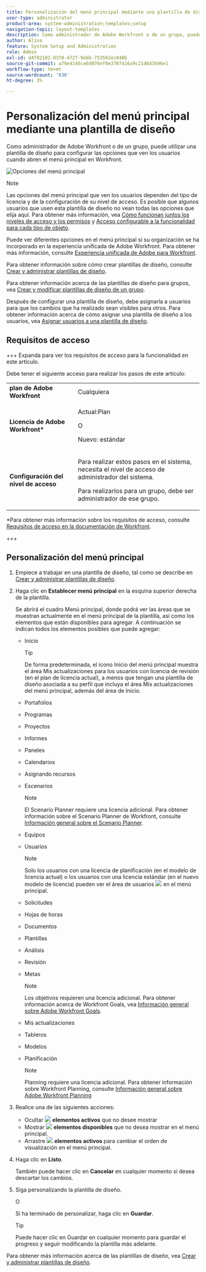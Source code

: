 ```yaml
---
title: Personalización del menú principal mediante una plantilla de diseño
user-type: administrator
product-area: system-administration;templates;setup
navigation-topic: layout-templates
description: Como administrador de Adobe Workfront o de un grupo, puede utilizar una plantilla de diseño para configurar las opciones que ven los usuarios cuando abren el menú principal en Workfront.
author: Alina
feature: System Setup and Administration
role: Admin
exl-id: d4f02102-0378-472f-9ebb-753502ec048b
source-git-commit: a79e4146ce6d076ef0e3707416a9c21d643b96e1
workflow-type: tm+mt
source-wordcount: '630'
ht-degree: 3%

---
```


# Personalización del menú principal mediante una plantilla de diseño

<!--Audited: 01/2024-->

Como administrador de Adobe Workfront o de un grupo, puede utilizar una plantilla de diseño para configurar las opciones que ven los usuarios cuando abren el menú principal en Workfront.

![Opciones del menú principal](assets/main-menu-with-blueprints-no-branding.png)

>[!NOTE]
>
>Las opciones del menú principal que ven los usuarios dependen del tipo de licencia y de la configuración de su nivel de acceso. Es posible que algunos usuarios que usen esta plantilla de diseño no vean todas las opciones que elija aquí. Para obtener más información, vea [Cómo funcionan juntos los niveles de acceso y los permisos](../../../administration-and-setup/add-users/access-levels-and-object-permissions/how-access-levels-permissions-work-together.md) y [Acceso configurable a la funcionalidad para cada tipo de objeto](../../../administration-and-setup/add-users/access-levels-and-object-permissions/configurable-functionality-in-each-access-level-by-object-type.md).
>
>Puede ver diferentes opciones en el menú principal si su organización se ha incorporado en la experiencia unificada de Adobe Workfront. Para obtener más información, consulte [Experiencia unificada de Adobe para Workfront](/help/quicksilver/workfront-basics/navigate-workfront/workfront-navigation/adobe-unified-experience.md).

Para obtener información sobre cómo crear plantillas de diseño, consulte [Crear y administrar plantillas de diseño](../use-layout-templates/create-and-manage-layout-templates.md).

Para obtener información acerca de las plantillas de diseño para grupos, vea [Crear y modificar plantillas de diseño de un grupo](../../../administration-and-setup/manage-groups/work-with-group-objects/create-and-modify-a-groups-layout-templates.md).

Después de configurar una plantilla de diseño, debe asignarla a usuarios para que los cambios que ha realizado sean visibles para otros. Para obtener información acerca de cómo asignar una plantilla de diseño a los usuarios, vea [Asignar usuarios a una plantilla de diseño](../use-layout-templates/assign-users-to-layout-template.md).

## Requisitos de acceso

+++ Expanda para ver los requisitos de acceso para la funcionalidad en este artículo.

Debe tener el siguiente acceso para realizar los pasos de este artículo:

<table style="table-layout:auto"> 
 <col> 
 <col> 
 <tbody> 
  <tr> 
   <td role="rowheader"><strong>plan de Adobe Workfront</strong></td> 
   <td>Cualquiera</td> 
  </tr> 
  <tr> 
   <td role="rowheader"><strong>Licencia de Adobe Workfront*</strong></td> 
   <td><p>Actual:Plan</p>
   O
   <p>Nuevo: estándar</p></td> 
  </tr> 
  <tr> 
   <td role="rowheader"><strong>Configuración del nivel de acceso</strong></td> 
   <td> <p>Para realizar estos pasos en el sistema, necesita el nivel de acceso de administrador del sistema.</p>
    <p>Para realizarlos para un grupo, debe ser administrador de ese grupo.</p> 
     </td> 
  </tr> 
 </tbody> 
</table>

*Para obtener más información sobre los requisitos de acceso, consulte [Requisitos de acceso en la documentación de Workfront](/help/quicksilver/administration-and-setup/add-users/access-levels-and-object-permissions/access-level-requirements-in-documentation.md).

+++

## Personalización del menú principal

1. Empiece a trabajar en una plantilla de diseño, tal como se describe en [Crear y administrar plantillas de diseño](../../../administration-and-setup/customize-workfront/use-layout-templates/create-and-manage-layout-templates.md).
1. Haga clic en **Establecer menú principal** en la esquina superior derecha de la plantilla.

   Se abrirá el cuadro Menú principal, donde podrá ver las áreas que se muestran actualmente en el menú principal de la plantilla, así como los elementos que están disponibles para agregar. A continuación se indican todos los elementos posibles que puede agregar:
   * Inicio

     >[!TIP]
     >
     >De forma predeterminada, el icono Inicio del menú principal muestra el área Mis actualizaciones para los usuarios con licencia de revisión (en el plan de licencia actual), a menos que tengan una plantilla de diseño asociada a su perfil que incluya el área Mis actualizaciones del menú principal, además del área de Inicio.

   * Portafolios
   * Programas
   * Proyectos
   * Informes
   * Paneles
   * Calendarios
   * Asignando recursos
   * Escenarios

     >[!NOTE]
     >
     >El Scenario Planner requiere una licencia adicional. Para obtener información sobre el Scenario Planner de Workfront, consulte [Información general sobre el Scenario Planner](../../../scenario-planner/scenario-planner-overview.md).

   * Equipos
   * Usuarios

     >[!NOTE]
     >
     >Solo los usuarios con una licencia de planificación (en el modelo de licencia actual) o los usuarios con una licencia estándar (en el nuevo modelo de licencia) pueden ver el área de usuarios ![](assets/users-icon-in-main-menu.png) en el menú principal.

   * Solicitudes
   * Hojas de horas
   * Documentos
   * Plantillas
   * Análisis
   * Revisión
   * Metas

     >[!NOTE]
     >
     >Los objetivos requieren una licencia adicional. Para obtener información acerca de Workfront Goals, vea [Información general sobre Adobe Workfront Goals](../../../workfront-goals/goal-management/wf-goals-overview.md).

   * Mis actualizaciones
   * Tableros
   * Modelos
   * Planificación

     >[!NOTE]
     >
     >Planning requiere una licencia adicional. Para obtener información sobre Workfront Planning, consulte [Información general sobre Adobe Workfront Planning](/help/quicksilver/planning/general/planning-overview.md)

1. Realice una de las siguientes acciones:

   * Ocultar ![](assets/remove-icon---x-in-circle.png) **elementos activos** que no desee mostrar
   * Mostrar ![](assets/add-icon-plus-in-circle.png) **elementos disponibles** que no desea mostrar en el menú principal.
   * Arrastre ![](assets/move-icon---dots.png) **elementos activos** para cambiar el orden de visualización en el menú principal.

1. Haga clic en **Listo**.

   También puede hacer clic en **Cancelar** en cualquier momento si desea descartar los cambios.

1. Siga personalizando la plantilla de diseño.

   O

   Si ha terminado de personalizar, haga clic en **Guardar**.

   >[!TIP]
   >
   >Puede hacer clic en Guardar en cualquier momento para guardar el progreso y seguir modificando la plantilla más adelante.

Para obtener más información acerca de las plantillas de diseño, vea [Crear y administrar plantillas de diseño](../../../administration-and-setup/customize-workfront/use-layout-templates/create-and-manage-layout-templates.md).
